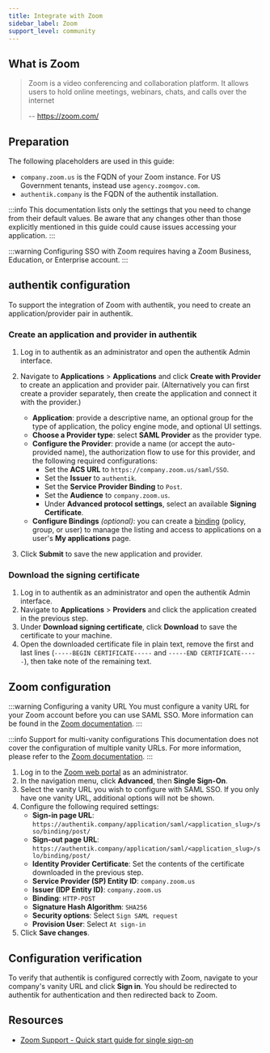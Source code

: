 ```yaml
---
title: Integrate with Zoom
sidebar_label: Zoom
support_level: community
---
```


## What is Zoom

> Zoom is a video conferencing and collaboration platform. It allows users to hold online meetings, webinars, chats, and calls over the internet
>
> -- https://zoom.com/

## Preparation

The following placeholders are used in this guide:

- `company.zoom.us` is the FQDN of your Zoom instance. For US Government tenants, instead use `agency.zoomgov.com`.
- `authentik.company` is the FQDN of the authentik installation.

:::info
This documentation lists only the settings that you need to change from their default values. Be aware that any changes other than those explicitly mentioned in this guide could cause issues accessing your application.
:::

:::warning
Configuring SSO with Zoom requires having a Zoom Business, Education, or Enterprise account.
:::

## authentik configuration

To support the integration of Zoom with authentik, you need to create an application/provider pair in authentik.

### Create an application and provider in authentik

1. Log in to authentik as an administrator and open the authentik Admin interface.
2. Navigate to **Applications** > **Applications** and click **Create with Provider** to create an application and provider pair. (Alternatively you can first create a provider separately, then create the application and connect it with the provider.)
    - **Application**: provide a descriptive name, an optional group for the type of application, the policy engine mode, and optional UI settings.
    - **Choose a Provider type**: select **SAML Provider** as the provider type.
    - **Configure the Provider**: provide a name (or accept the auto-provided name), the authorization flow to use for this provider, and the following required configurations:
        - Set the **ACS URL** to `https://company.zoom.us/saml/SSO`.
        - Set the **Issuer** to `authentik`.
        - Set the **Service Provider Binding** to `Post`.
        - Set the **Audience** to `company.zoom.us`.
        - Under **Advanced protocol settings**, select an available **Signing Certificate**.
    - **Configure Bindings** _(optional)_: you can create a [binding](/docs/add-secure-apps/flows-stages/bindings/) (policy, group, or user) to manage the listing and access to applications on a user's **My applications** page.

3. Click **Submit** to save the new application and provider.

### Download the signing certificate

1. Log in to authentik as an administrator and open the authentik Admin interface.
2. Navigate to **Applications** > **Providers** and click the application created in the previous step.
3. Under **Download signing certificate**, click **Download** to save the certificate to your machine.
4. Open the downloaded certificate file in plain text, remove the first and last lines (`-----BEGIN CERTIFICATE-----` and `-----END CERTIFICATE-----`), then take note of the remaining text.

## Zoom configuration

:::warning Configuring a vanity URL
You must configure a vanity URL for your Zoom account before you can use SAML SSO. More information can be found in the [Zoom documentation](https://support.zoom.com/hc/en/article?id=zm_kb&sysparm_article=KB0061540).
:::

:::info Support for multi-vanity configurations
This documentation does not cover the configuration of multiple vanity URLs. For more information, please refer to the [Zoom documentation](https://support.zoom.com/hc/en/article?id=zm_kb&sysparm_article=KB0061540).
:::

1. Log in to the [Zoom web portal](https://success.zoom.us/profile) as an administrator.
2. In the navigation menu, click **Advanced**, then **Single Sign-On**.
3. Select the vanity URL you wish to configure with SAML SSO. If you only have one vanity URL, additional options will not be shown.
4. Configure the following required settings:
    - **Sign-in page URL**: `https://authentik.company/application/saml/<application_slug>/sso/binding/post/`
    - **Sign-out page URL**: `https://authentik.company/application/saml/<application_slug>/slo/binding/post/`
    - **Identity Provider Certificate**: Set the contents of the certificate downloaded in the previous step.
    - **Service Provider (SP) Entity ID**: `company.zoom.us`
    - **Issuer (IDP Entity ID)**: `company.zoom.us`
    - **Binding**: `HTTP-POST`
    - **Signature Hash Algorithm**: `SHA256`
    - **Security options**: Select `Sign SAML request`
    - **Provision User**: Select `At sign-in`
5. Click **Save changes**.

## Configuration verification

To verify that authentik is configured correctly with Zoom, navigate to your company's vanity URL and click **Sign in**. You should be redirected to authentik for authentication and then redirected back to Zoom.

## Resources

- [Zoom Support - Quick start guide for single sign-on](https://support.zoom.com/hc/en/article?id=zm_kb&sysparm_article=KB0060673)
